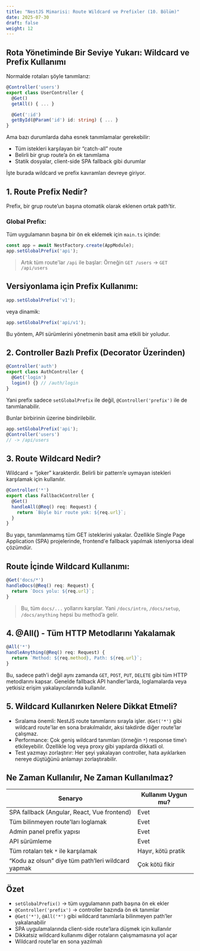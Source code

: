```yaml
---
title: "NestJS Mimarisi: Route Wildcard ve Prefixler (10. Bölüm)"
date: 2025-07-30
draft: false
weight: 12
---
```



## Rota Yönetiminde Bir Seviye Yukarı: Wildcard ve Prefix Kullanımı

Normalde rotaları şöyle tanımlarız:

```ts
@Controller('users')
export class UserController {
  @Get()
  getAll() { ... }

  @Get(':id')
  getById(@Param('id') id: string) { ... }
}
```

Ama bazı durumlarda daha esnek tanımlamalar gerekebilir:
- Tüm istekleri karşılayan bir “catch-all” route
- Belirli bir grup route’a ön ek tanımlama
- Statik dosyalar, client-side SPA fallback gibi durumlar

İşte burada wildcard ve prefix kavramları devreye giriyor.


## 1. Route Prefix Nedir?

Prefix, bir grup route’un başına otomatik olarak eklenen ortak path’tir.

### Global Prefix:

Tüm uygulamanın başına bir ön ek eklemek için `main.ts` içinde:

```ts
const app = await NestFactory.create(AppModule);
app.setGlobalPrefix('api');
```
> Artık tüm route'lar `/api` ile başlar:
Örneğin `GET /users` -> `GET /api/users`


## Versiyonlama için Prefix Kullanımı:
```ts
app.setGlobalPrefix('v1');
```
veya dinamik:
```ts
app.setGlobalPrefix('api/v1');
```
Bu yöntem, API sürümlerini yönetmenin basit ama etkili bir yoludur.


## 2. Controller Bazlı Prefix (Decorator Üzerinden)

```ts
@Controller('auth')
export class AuthController {
  @Get('login')
  login() {} // /auth/login
}
```

Yani prefix sadece `setGlobalPrefix` ile değil,
`@Controller('prefix')` ile de tanımlanabilir.

Bunlar birbirinin üzerine bindirilebilir.


```ts
app.setGlobalPrefix('api');
@Controller('users')
// -> /api/users
```


## 3. Route Wildcard Nedir?

Wildcard = “joker” karakterdir. Belirli bir pattern’e uymayan istekleri karşılamak için kullanılır.

```ts
@Controller('*')
export class FallbackController {
  @Get()
  handleAll(@Req() req: Request) {
    return `Böyle bir route yok: ${req.url}`;
  }
}
```

Bu yapı, tanımlanmamış tüm GET isteklerini yakalar.
Özellikle Single Page Application (SPA) projelerinde, frontend'e fallback yapılmak isteniyorsa ideal çözümdür.


## Route İçinde Wildcard Kullanımı:
```ts
@Get('docs/*')
handleDocs(@Req() req: Request) {
  return `Docs yolu: ${req.url}`;
}
```

> Bu, tüm `docs/...` yollarını karşılar.
Yani `/docs/intro`, `/docs/setup`, `/docs/anything` hepsi bu method’a gelir.


## 4. @All() - Tüm HTTP Metodlarını Yakalamak

```ts
@All('*')
handleAnything(@Req() req: Request) {
  return `Method: ${req.method}, Path: ${req.url}`;
}
```

Bu, sadece path'i değil aynı zamanda `GET`, `POST`, `PUT`, `DELETE` gibi tüm HTTP metodlarını kapsar.
Genelde fallback API handler'larda, loglamalarda veya yetkisiz erişim yakalayıcılarında kullanılır.


## 5. Wildcard Kullanırken Nelere Dikkat Etmeli?

- Sıralama önemli: NestJS route tanımlarını sırayla işler.
`@Get('*')` gibi wildcard route'lar en sona bırakılmalıdır, aksi takdirde diğer route’lar çalışmaz.
- Performance: Çok geniş wildcard tanımları (örneğin `*`) response time’ı etkileyebilir. Özellikle log veya proxy gibi yapılarda dikkatli ol.
- Test yazmayı zorlaştırır: Her şeyi yakalayan controller, hata ayıklarken nereye düştüğünü anlamayı zorlaştırabilir.


## Ne Zaman Kullanılır, Ne Zaman Kullanılmaz?

| Senaryo                                            | Kullanım Uygun mu?   |
| -------------------------------------------------- | -------------------- |
| SPA fallback (Angular, React, Vue frontend)        | Evet                 |
| Tüm bilinmeyen route'ları loglamak                 | Evet                 |
| Admin panel prefix yapısı                          | Evet                 |
| API sürümleme                                      | Evet                 |
| Tüm rotaları tek `*` ile karşılamak                | Hayır, kötü pratik   |
| “Kodu az olsun” diye tüm path’leri wildcard yapmak | Çok kötü fikir       |


## Özet

- `setGlobalPrefix()` -> tüm uygulamanın path başına ön ek ekler
- `@Controller('prefix')` -> controller bazında ön ek tanımlar
- `@Get('*')`, `@All('*')` gibi wildcard tanımlarla bilinmeyen path’ler yakalanabilir
- SPA uygulamalarında client-side route’lara düşmek için kullanılır
- Dikkatsiz wildcard kullanımı diğer rotaların çalışmamasına yol açar
- Wildcard route’lar en sona yazılmalı